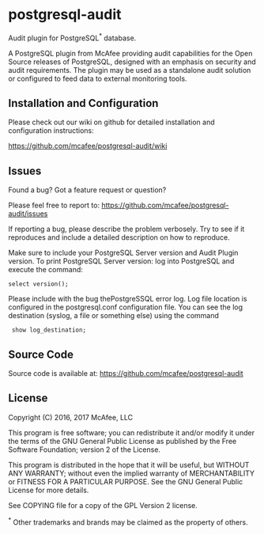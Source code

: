 # postgresql-audit
Audit plugin for PostgreSQL<sup>*</sup> database.

A PostgreSQL plugin from McAfee providing audit capabilities for the Open Source releases
of PostgreSQL, designed with an emphasis on security and audit requirements. The plugin may be used
as a standalone audit solution or configured to feed data to external monitoring tools.


Installation and Configuration
------------------------------

Please check out our wiki on github for detailed installation and configuration instructions:

https://github.com/mcafee/postgresql-audit/wiki



Issues
------------------------------

Found a bug? Got a feature request or question?

Please feel free to report to: https://github.com/mcafee/postgresql-audit/issues

If reporting a bug, please describe the problem verbosely. Try to see if it reproduces and
include a detailed description on how to reproduce.

Make sure to include your PostgreSQL Server version and Audit Plugin version.
To print PostgreSQL Server version: log into PostgreSQL and execute the command:

    select version();

Please include with the bug thePostgreSSQL error log.
Log file location is configured in the postgresql.conf configuration
file.  You can see the log destination (syslog, a file or something else)
using the command

     show log_destination;

Source Code
-------------------------------
Source code is available at: https://github.com/mcafee/postgresql-audit


License
-------------------------------
Copyright (C) 2016, 2017 McAfee, LLC

This program is free software; you can redistribute it and/or modify it under the terms of the GNU
General Public License as published by the Free Software Foundation; version 2 of the License.

This program is distributed in the hope that it will be useful, but WITHOUT ANY WARRANTY;
without even the implied warranty of MERCHANTABILITY or FITNESS FOR A PARTICULAR PURPOSE.
See the GNU General Public License for more details.

See COPYING file for a copy of the GPL Version 2 license.

<sup>*</sup> Other trademarks and brands may be claimed as the property of others.
